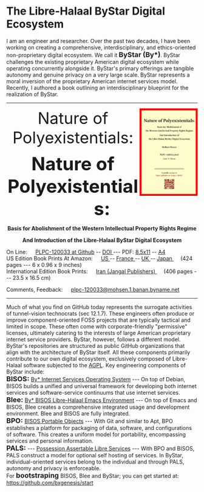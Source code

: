 The Libre-Halaal ByStar Digital Ecosystem
=========================================

I am an engineer and researcher. Over the past two decades, I have been working
on creating a comprehensive, interdisciplinary, and ethics-oriented
non-proprietary digital ecosystem. We call it <font size="+1"><b>ByStar (By*)</font></b>. ByStar challenges
the existing proprietary American digital ecosystem while operating concurrently
alongside it. ByStar's primary offerings are tangible autonomy and genuine
privacy on a very large scale. ByStar represents a moral inversion of the
proprietary American internet services model. Recently, I authored a book
outlining an interdisciplinary blueprint for the realization of ByStar.

------------------------------------------------------------------------

<img align="right"  height="230" src="./images/frontCover-1.jpg">
<p align="center"><span style="font-size:3em;">Nature of Polyexistentials:</span></p>

<p align="center"><font size="+5"><b>Nature of Polyexistentials:</font></b></p>

<p align="center"><b>Basis for Abolishment of the Western Intellectual Property Rights Regime</b></p>

<p align="center"><b>And Introduction of the Libre-Halaal ByStar Digital Ecosystem</b></p>


<p align="left">On Line: &emsp;   <a href="https://github.com/bxplpc/120033">PLPC-120033 at Github</a> --  <a href="https://doi.org/10.5281/zenodo.8003846">DOI </a>
 --- PDF: <a href="https://github.com/bxplpc/120033/blob/main/pdf/c-120033-1_04-book-8.5x11-col-emb-pub.pdf">8.5x11</a> --
 <a href="https://github.com/bxplpc/120033/blob/main/pdf/c-120033-1_04-book-a4-col-emb-pub.pdf">A4</a>
<br>
US Edition Book Prints At Amazon: &emsp;  <a href="https://www.amazon.com/dp/1960957015"> US </a> -- <a href="https://www.amazon.fr/dp/1960957015"> France </a>  -- <a href="https://www.amazon.co.uk/dp/1960957015"> UK </a> -- <a href="https://www.amazon.co.jp/dp/1960957015"> Japan </a>
&emsp;  (424 pages --- 6 x 0.96 x 9 inches)
<br>
International Edition Book Prints: &emsp;  <a href="https://jangal.com/fa/product/252689/nature-of-polyexistentials">  Iran (Jangal Publishers) </a> 
&emsp; (406 pages --- 23.5 x 16.5 cm)
</p>
<p align="left">Comments, Feedback: &emsp; 
<a href="mailto:plpc-120033@mohsen.1.banan.byname.net">plpc-120033@mohsen.1.banan.byname.net</a>
</p>

------------------------------------------------------------------------

Much of what you find on GitHub today represents the surrogate activities of
tunnel-vision technocrats (sec 12.1.7). These engineers often produce or improve
component-oriented FOSS projects that are typically tactical and limited in
scope. These often come with corporate-friendly "permissive" licenses,
ultimately catering to the interests of large American proprietary internet
service providers. ByStar, however, follows a different model. ByStar's
repositories are structured as public GitHub organizations that align with the
architecture of ByStar itself. All these components primarily contribute to our
own digital ecosystem, exclusively composed of Libre-Halaal software subjected
to the 
<a href="https://github.com/mohsenBanan/mohsenBanan/LICENSE">AGPL</a>.
Key engineering components of ByStar include:
<br>
<font size="+1"><b>BISOS: </font></b> 
<a href="https://github.com/bisos">By* Internet Services Operating System</a> ---
On top of Debian, BISOS builds a unified and universal framework for developing
both internet services and software-service continuums that use internet
services. 
<br> 
<font size="+1"><b>Blee: </font></b>
<a href="https://github.com/bx-blee">By* BISOS Libre-Halaal Emacs Environment</a> ---
On top of Emacs and BISOS, Blee creates a
comprehensive integrated usage and development environment. Blee and BISOS are
fully integrated.
<br>
<font size="+1"><b>BPO: </font></b>
<a href="https://github.com/bisos-pip/bpo">BISOS Portable Objects</a> ---
With Git and similar to Apt, BPO establishes a platform for packaging of data,
software, and configurations of software. This creates a uniform model for
portability, encompassing services and personal information.
<br>
<font size="+1"><b>PALS: </font></b> --- 
<a href="https://github.com/bisos-pip/pals">Possession Assertable Libre Services</a> ---
With BPO and BISOS, PALS construct a model for optional self hosting of
services. In ByStar, individual-oriented services belong to the individual and
through PALS, autonomy and privacy is enforceable.
<br>
For <font size="+1"><b>bootstraping </font></b>BISOS, Blee and ByStar; you can get started at: https://github.com/bxgenesis/start 

